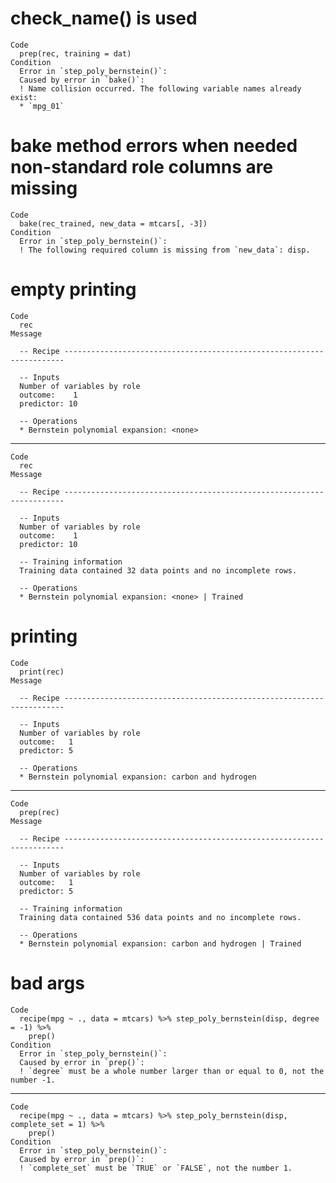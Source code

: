 # check_name() is used

    Code
      prep(rec, training = dat)
    Condition
      Error in `step_poly_bernstein()`:
      Caused by error in `bake()`:
      ! Name collision occurred. The following variable names already exist:
      * `mpg_01`

# bake method errors when needed non-standard role columns are missing

    Code
      bake(rec_trained, new_data = mtcars[, -3])
    Condition
      Error in `step_poly_bernstein()`:
      ! The following required column is missing from `new_data`: disp.

# empty printing

    Code
      rec
    Message
      
      -- Recipe ----------------------------------------------------------------------
      
      -- Inputs 
      Number of variables by role
      outcome:    1
      predictor: 10
      
      -- Operations 
      * Bernstein polynomial expansion: <none>

---

    Code
      rec
    Message
      
      -- Recipe ----------------------------------------------------------------------
      
      -- Inputs 
      Number of variables by role
      outcome:    1
      predictor: 10
      
      -- Training information 
      Training data contained 32 data points and no incomplete rows.
      
      -- Operations 
      * Bernstein polynomial expansion: <none> | Trained

# printing

    Code
      print(rec)
    Message
      
      -- Recipe ----------------------------------------------------------------------
      
      -- Inputs 
      Number of variables by role
      outcome:   1
      predictor: 5
      
      -- Operations 
      * Bernstein polynomial expansion: carbon and hydrogen

---

    Code
      prep(rec)
    Message
      
      -- Recipe ----------------------------------------------------------------------
      
      -- Inputs 
      Number of variables by role
      outcome:   1
      predictor: 5
      
      -- Training information 
      Training data contained 536 data points and no incomplete rows.
      
      -- Operations 
      * Bernstein polynomial expansion: carbon and hydrogen | Trained

# bad args

    Code
      recipe(mpg ~ ., data = mtcars) %>% step_poly_bernstein(disp, degree = -1) %>%
        prep()
    Condition
      Error in `step_poly_bernstein()`:
      Caused by error in `prep()`:
      ! `degree` must be a whole number larger than or equal to 0, not the number -1.

---

    Code
      recipe(mpg ~ ., data = mtcars) %>% step_poly_bernstein(disp, complete_set = 1) %>%
        prep()
    Condition
      Error in `step_poly_bernstein()`:
      Caused by error in `prep()`:
      ! `complete_set` must be `TRUE` or `FALSE`, not the number 1.

